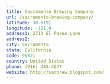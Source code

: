 ```yaml
---
title: Sacramento Brewing Company
url: /sacramento-brewing-company/
latitude: 38.6191
longitude: -121.4
address1: 2713 El Paseo Lane
address2: 
city: Sacramento
state: California
code: 95821
country: United States
phone: (916) 485-4677
website: http://sacbrew.blogspot.com/
---
```


